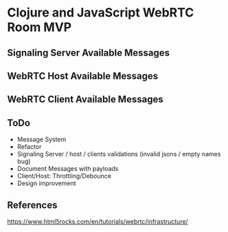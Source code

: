 # Clojure and JavaScript WebRTC Room MVP

## Signaling Server Available Messages

## WebRTC Host Available Messages

## WebRTC Client Available Messages

## ToDo
- Message System
- Refactor
- Signaling Server / host / clients validations (invalid jsons / empty names bug)
- Document Messages with payloads
- Client/Host: Throttling/Debounce
- Design improvement

## References

https://www.html5rocks.com/en/tutorials/webrtc/infrastructure/